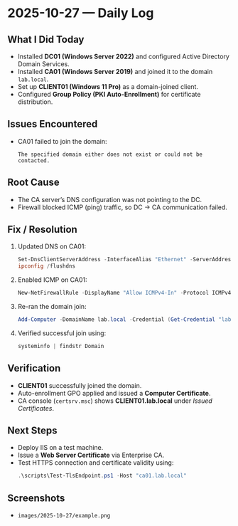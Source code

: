 # 2025-10-27 — Daily Log

## What I Did Today
- Installed **DC01 (Windows Server 2022)** and configured Active Directory Domain Services.
- Installed **CA01 (Windows Server 2019)** and joined it to the domain `lab.local`.
- Set up **CLIENT01 (Windows 11 Pro)** as a domain-joined client.
- Configured **Group Policy (PKI Auto-Enrollment)** for certificate distribution.

## Issues Encountered
- CA01 failed to join the domain:
  ```
  The specified domain either does not exist or could not be contacted.
  ```

## Root Cause
- The CA server’s DNS configuration was not pointing to the DC.
- Firewall blocked ICMP (ping) traffic, so DC → CA communication failed.

## Fix / Resolution
1. Updated DNS on CA01:
   ```powershell
   Set-DnsClientServerAddress -InterfaceAlias "Ethernet" -ServerAddresses 192.168.100.10
   ipconfig /flushdns
   ```
2. Enabled ICMP on CA01:
   ```powershell
   New-NetFirewallRule -DisplayName "Allow ICMPv4-In" -Protocol ICMPv4 -Direction Inbound -Action Allow
   ```
3. Re-ran the domain join:
   ```powershell
   Add-Computer -DomainName lab.local -Credential (Get-Credential "lab\Administrator") -Restart
   ```
4. Verified successful join using:
   ```powershell
   systeminfo | findstr Domain
   ```

## Verification
- **CLIENT01** successfully joined the domain.
- Auto-enrollment GPO applied and issued a **Computer Certificate**.
- CA console (`certsrv.msc`) shows **CLIENT01.lab.local** under *Issued Certificates*.

## Next Steps
- Deploy IIS on a test machine.
- Issue a **Web Server Certificate** via Enterprise CA.
- Test HTTPS connection and certificate validity using:
  ```powershell
  .\scripts\Test-TlsEndpoint.ps1 -Host "ca01.lab.local"
  ```

## Screenshots
- `images/2025-10-27/example.png`

